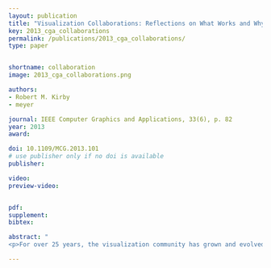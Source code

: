 ```yaml
---
layout: publication
title: "Visualization Collaborations: Reflections on What Works and Why"
key: 2013_cga_collaborations
permalink: /publications/2013_cga_collaborations/
type: paper


shortname: collaboration
image: 2013_cga_collaborations.png

authors:
- Robert M. Kirby
- meyer

journal: IEEE Computer Graphics and Applications, 33(6), p. 82
year: 2013
award:

doi: 10.1109/MCG.2013.101
# use publisher only if no doi is available
publisher: 

video: 
preview-video:


pdf: 
supplement:
bibtex: 

abstract: "
<p>For over 25 years, the visualization community has grown and evolved as a function of collaboration with other areas. It's now commonplace for visualization scientists to engage with other researchers in scientific teams. Commonplace, however, doesn't mean easy. Two visualization researchers' years of experience have led to a set of observations and recommendations on what works (and what doesn't) and why in visualization collaborations. These insights can help guide the visualization community as it moves forward.</p>"

---
```

